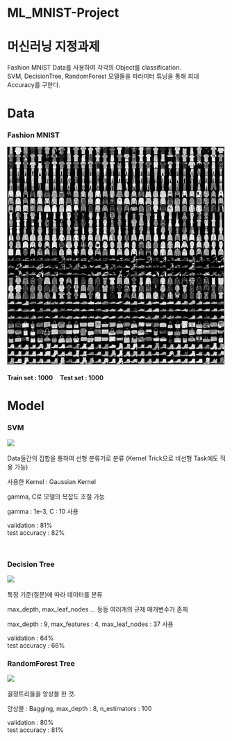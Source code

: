 # ML_MNIST-Project

# 머신러닝 지정과제
Fashion MNIST Data를 사용하여 각각의 Object를 classification. <br>
SVM, DecisionTree, RandomForest 모델들을 파라미터 튜닝을 통해 최대 Accuracy를 구한다.

# Data
### Fashion MNIST
<img src='fashion_MNIST_sample.png' width = 500>

#### Train set : 1000 &nbsp;&nbsp;&nbsp;  Test set : 1000

# Model
### SVM

<img src = 'https://user-images.githubusercontent.com/77375223/118351034-8c62bb00-b594-11eb-8202-241b764f34e6.png' width = 500>


Data들간의 집합을 통하여 선형 분류기로 분류 (Kernel Trick으로 비선형 Task에도 적용 가능)<br>

사용한 Kernel : Gaussian Kernel <br>

gamma, C로 모델의 복잡도 조절 가능 <br>

gamma : 1e-3, C : 10 사용

validation : 81% <br>
test accuracy : 82%

<br>

### Decision Tree

<img src ='https://user-images.githubusercontent.com/77375223/118351145-2cb8df80-b595-11eb-9bb1-8752940b43d8.png' width = 500>

특정 기준(질문)에 따라 데이터를 분류 <br>

max_depth, max_leaf_nodes ... 등등 여러개의 규제 매개변수가 존재 <br>

max_depth : 9, max_features : 4, max_leaf_nodes : 37 사용

validation : 64% <br>
test accuracy : 66%
<br>


### RandomForest Tree

<img src = 'https://user-images.githubusercontent.com/77375223/118351202-802b2d80-b595-11eb-94f4-cd8108cfe07c.png' width = 500>

결정트리들을 앙상블 한 것.

앙상블 : Bagging, max_depth : 8, n_estimators : 100

validation : 80% <br>
test accuracy : 81%
